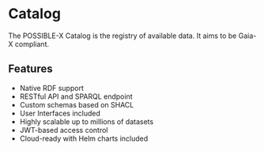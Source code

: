 # Catalog

The POSSIBLE-X Catalog is the registry of available data. It aims to be Gaia-X compliant.

## Features
- Native RDF support
- RESTful API and SPARQL endpoint
- Custom schemas based on SHACL
- User Interfaces included
- Highly scalable up to millions of datasets
- JWT-based access control
- Cloud-ready with Helm charts included
